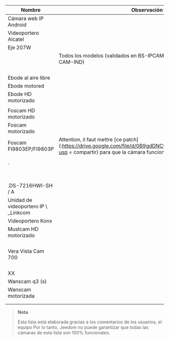 | Nombre                     | Observación                | Enlace                     |
|-------------------------|-------------------------|--------------------------|
| Cámara web IP Android       |                         |                          |
| Videoportero Alcatel   |                         |                          |
| Eje 207W               |                         |                          |
|                | Todos los modelos (validados en BS-IPCAM / TP, BS-IPCAM-W, BS-CAM-IND) |                          |
|               |                         |                          |
|         |                         |                          |
|        |                         |                          |
|                  |                         |                          |
| Ebode al aire libre        |                         |                          |
| Ebode motored          |                         |                          |
| Ebode HD motorizado      |                         |                          |
|                |                         |                          |
| Foscam HD motorizado     |                         |                          |
| Foscam motorizado        |                         |                          |
| Foscam FI9803EP/FI9803P | Attention, il faut mettre [ce patch](:https://drive.google.com/file/d/0B9gdDNCtvjAITEs0UjduRV9zSG8/view?usp = compartir) para que la cámara funcione.
|       |                         |                          |
| .                  |                         |                          |
|       |                         |                          |
|       |                         |                          |
|               |                         |                          |
|   |                         |                          |
|   |                         |                          |
|  |                         |                          |
|                |                         |                          |
|           |                         |                          |
| .DS-7216HWI-SH / A |                         |                          |
| Unidad de videoportero IP \ _Linkcom |                         |                          |
| Videoportero Konx      |                         |                          |
| Mustcam HD motorizado    |                         |                          |
|        |                         |                          |
|                  |                         |                          |
|                   |                         |                          |
|      |                         |                          |
| Vera Vista Cam 700      |                         |                          |
|                   |                         |                          |
|                 |                         |                          |
|             |                         |                          |
|             |                         |                          |
| XX          |                         |                          |
| Wanscam q3 (s)           |                         |                          |
| Wanscam motorizada       |                         |                          |
|                    |                         |                          |
|              |                         |                          |

> **Nota**
>
> Esta lista está elaborada gracias a los comentarios de los usuarios, el equipo
> Por lo tanto, Jeedom no puede garantizar que todas las cámaras de esta lista
> son 100% funcionales.
